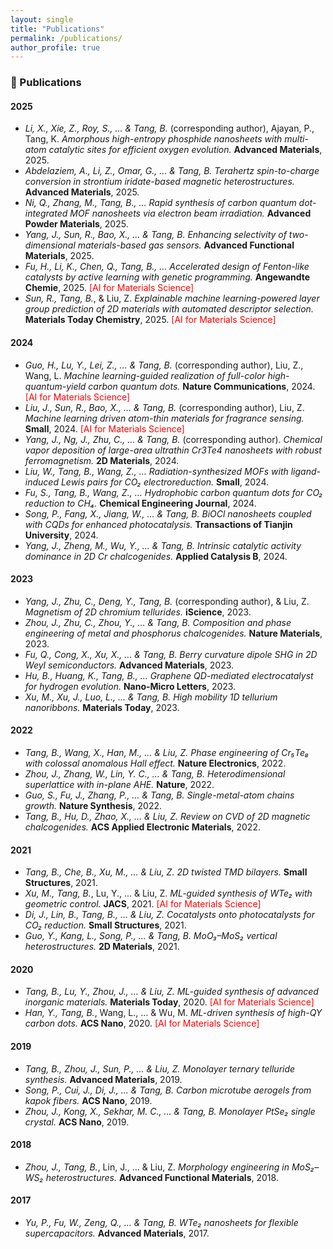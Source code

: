 ```yaml
---
layout: single
title: "Publications"
permalink: /publications/
author_profile: true
---
```


### 📝 Publications

#### **2025**
- *Li, X., Xie, Z., Roy, S., … & Tang, B.* (corresponding author), Ajayan, P., Tang, K. *Amorphous high-entropy phosphide nanosheets with multi-atom catalytic sites for efficient oxygen evolution.* **Advanced Materials**, 2025.
- *Abdelaziem, A., Li, Z., Omar, G., … & Tang, B.* *Terahertz spin-to-charge conversion in strontium iridate-based magnetic heterostructures.* **Advanced Materials**, 2025.
- *Ni, Q., Zhang, M., Tang, B., …* *Rapid synthesis of carbon quantum dot-integrated MOF nanosheets via electron beam irradiation.* **Advanced Powder Materials**, 2025.
- *Yang, J., Sun, R., Bao, X., … & Tang, B.* *Enhancing selectivity of two-dimensional materials-based gas sensors.* **Advanced Functional Materials**, 2025.
- *Fu, H., Li, K., Chen, Q., Tang, B., …* *Accelerated design of Fenton-like catalysts by active learning with genetic programming.* **Angewandte Chemie**, 2025. <span style="color:red">[AI for Materials Science]</span>
- *Sun, R., Tang, B.*, & Liu, Z. *Explainable machine learning-powered layer group prediction of 2D materials with automated descriptor selection.* **Materials Today Chemistry**, 2025. <span style="color:red">[AI for Materials Science]</span>

#### **2024**
- *Guo, H., Lu, Y., Lei, Z., … & Tang, B.* (corresponding author), Liu, Z., Wang, L. *Machine learning-guided realization of full-color high-quantum-yield carbon quantum dots.* **Nature Communications**, 2024. <span style="color:red">[AI for Materials Science]</span>
- *Liu, J., Sun, R., Bao, X., … & Tang, B.* (corresponding author), Liu, Z. *Machine learning driven atom-thin materials for fragrance sensing.* **Small**, 2024. <span style="color:red">[AI for Materials Science]</span>
- *Yang, J., Ng, J., Zhu, C., … & Tang, B.* (corresponding author). *Chemical vapor deposition of large-area ultrathin Cr3Te4 nanosheets with robust ferromagnetism.* **2D Materials**, 2024.
- *Liu, W., Tang, B., Wang, Z., …* *Radiation-synthesized MOFs with ligand-induced Lewis pairs for CO₂ electroreduction.* **Small**, 2024.
- *Fu, S., Tang, B., Wang, Z., …* *Hydrophobic carbon quantum dots for CO₂ reduction to CH₄.* **Chemical Engineering Journal**, 2024.
- *Song, P., Fang, X., Jiang, W., … & Tang, B.* *BiOCl nanosheets coupled with CQDs for enhanced photocatalysis.* **Transactions of Tianjin University**, 2024.
- *Yang, J., Zheng, M., Wu, Y., … & Tang, B.* *Intrinsic catalytic activity dominance in 2D Cr chalcogenides.* **Applied Catalysis B**, 2024.

#### **2023**
- *Yang, J., Zhu, C., Deng, Y., Tang, B.* (corresponding author), & Liu, Z. *Magnetism of 2D chromium tellurides.* **iScience**, 2023.
- *Zhou, J., Zhu, C., Zhou, Y., … & Tang, B.* *Composition and phase engineering of metal and phosphorus chalcogenides.* **Nature Materials**, 2023.
- *Fu, Q., Cong, X., Xu, X., … & Tang, B.* *Berry curvature dipole SHG in 2D Weyl semiconductors.* **Advanced Materials**, 2023.
- *Hu, B., Huang, K., Tang, B., …* *Graphene QD-mediated electrocatalyst for hydrogen evolution.* **Nano-Micro Letters**, 2023.
- *Xu, M., Xu, J., Luo, L., … & Tang, B.* *High mobility 1D tellurium nanoribbons.* **Materials Today**, 2023.

#### **2022**
- *Tang, B., Wang, X., Han, M., … & Liu, Z.* *Phase engineering of Cr₅Te₈ with colossal anomalous Hall effect.* **Nature Electronics**, 2022.
- *Zhou, J., Zhang, W., Lin, Y. C., … & Tang, B.* *Heterodimensional superlattice with in-plane AHE.* **Nature**, 2022.
- *Guo, S., Fu, J., Zhang, P., … & Tang, B.* *Single-metal-atom chains growth.* **Nature Synthesis**, 2022.
- *Tang, B., Hu, D., Zhao, X., … & Liu, Z.* *Review on CVD of 2D magnetic chalcogenides.* **ACS Applied Electronic Materials**, 2022.

#### **2021**
- *Tang, B., Che, B., Xu, M., … & Liu, Z.* *2D twisted TMD bilayers.* **Small Structures**, 2021.
- *Xu, M., Tang, B.*, Lu, Y., … & Liu, Z. *ML-guided synthesis of WTe₂ with geometric control.* **JACS**, 2021. <span style="color:red">[AI for Materials Science]</span>
- *Di, J., Lin, B., Tang, B., … & Liu, Z.* *Cocatalysts onto photocatalysts for CO₂ reduction.* **Small Structures**, 2021.
- *Guo, Y., Kang, L., Song, P., … & Tang, B.* *MoO₃–MoS₂ vertical heterostructures.* **2D Materials**, 2021.

#### **2020**
- *Tang, B., Lu, Y., Zhou, J., … & Liu, Z.* *ML-guided synthesis of advanced inorganic materials.* **Materials Today**, 2020. <span style="color:red">[AI for Materials Science]</span>
- *Han, Y., Tang, B.*, Wang, L., … & Wu, M. *ML-driven synthesis of high-QY carbon dots.* **ACS Nano**, 2020. <span style="color:red">[AI for Materials Science]</span>

#### **2019**
- *Tang, B., Zhou, J., Sun, P., … & Liu, Z.* *Monolayer ternary telluride synthesis.* **Advanced Materials**, 2019.
- *Song, P., Cui, J., Di, J., … & Tang, B.* *Carbon microtube aerogels from kapok fibers.* **ACS Nano**, 2019.
- *Zhou, J., Kong, X., Sekhar, M. C., … & Tang, B.* *Monolayer PtSe₂ single crystal.* **ACS Nano**, 2019.

#### **2018**
- *Zhou, J., Tang, B.*, Lin, J., … & Liu, Z. *Morphology engineering in MoS₂–WS₂ heterostructures.* **Advanced Functional Materials**, 2018.

#### **2017**
- *Yu, P., Fu, W., Zeng, Q., … & Tang, B.* *WTe₂ nanosheets for flexible supercapacitors.* **Advanced Materials**, 2017.
